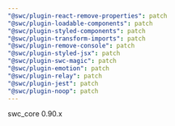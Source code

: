 ```yaml
---
"@swc/plugin-react-remove-properties": patch
"@swc/plugin-loadable-components": patch
"@swc/plugin-styled-components": patch
"@swc/plugin-transform-imports": patch
"@swc/plugin-remove-console": patch
"@swc/plugin-styled-jsx": patch
"@swc/plugin-swc-magic": patch
"@swc/plugin-emotion": patch
"@swc/plugin-relay": patch
"@swc/plugin-jest": patch
"@swc/plugin-noop": patch
---
```


swc_core 0.90.x
